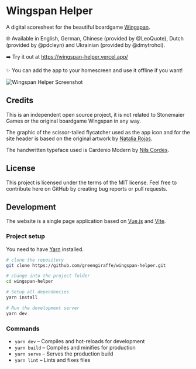 # Wingspan Helper

A digital scoresheet for the beautiful boardgame [Wingspan](https://stonemaiergames.com/games/wingspan/).

:globe_with_meridians: Available in English, German, Chinese (provided by @LeoQuote), Dutch (provided by @pdcleyn) and Ukrainian (provided by @dmytrohoi).

:arrow_right: Try it out at https://wingspan-helper.vercel.app/

:sparkles: You can add the app to your homescreen and use it offline if you want!

![Wingspan Helper Screenshot](https://github.com/greengiraffe/wingspan-helper/assets/9062294/8aba9eb1-5aa7-4fee-8cde-b64bf4717cc7)


## Credits

This is an independent open source project, it is not related to Stonemaier Games or the original boardgame Wingspan in any way.

The graphic of the scissor-tailed flycatcher used as the app icon and for the site header is based on the original artwork by [Natalia Rojas](https://www.nataliarojasart.com/).

The handwritten typeface used is Cardenio Modern by [Nils Cordes](http://nilscordes.com/).

## License

This project is licensed under the terms of the MIT license. Feel free to contribute here on GitHub by creating bug reports or pull requests.

## Development

The website is a single page application based on [Vue.js](https://vuejs.org/) and [Vite](https://vitejs.dev/).

### Project setup

You need to have [Yarn](https://yarnpkg.com/en/) installed.

```sh
# clone the repository
git clone https://github.com/greengiraffe/wingspan-helper.git

# change into the project folder
cd wingspan-helper

# Setup all dependencies
yarn install

# Run the development server
yarn dev
```

### Commands

- `yarn dev` – Compiles and hot-reloads for development
- `yarn build` – Compiles and minifies for production
- `yarn serve` – Serves the production build
- `yarn lint` – Lints and fixes files
